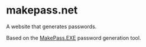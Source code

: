 makepass.net
============

A website that generates passwords.

Based on the <a href="makepass_exe.md">MakePass.EXE</a> password generation tool.


